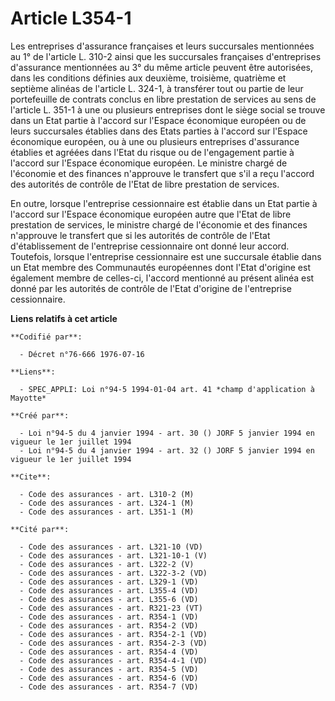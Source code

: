 # Article L354-1

Les entreprises d'assurance françaises et leurs succursales mentionnées au 1° de l'article L. 310-2 ainsi que les succursales
françaises d'entreprises d'assurance mentionnées au 3° du même article peuvent être autorisées, dans les conditions définies
aux deuxième, troisième, quatrième et septième alinéas de l'article L. 324-1, à transférer tout ou partie de leur
portefeuille de contrats conclus en libre prestation de services au sens de l'article L. 351-1 à une ou plusieurs entreprises
dont le siège social se trouve dans un Etat partie à l'accord sur l'Espace économique européen ou de leurs succursales
établies dans des Etats parties à l'accord sur l'Espace économique européen, ou à une ou plusieurs entreprises d'assurance
établies et agréées dans l'Etat du risque ou de l'engagement partie à l'accord sur l'Espace économique européen. Le ministre
chargé de l'économie et des finances n'approuve le transfert que s'il a reçu l'accord des autorités de contrôle de l'Etat de
libre prestation de services.

En outre, lorsque l'entreprise cessionnaire est établie dans un Etat partie à l'accord sur l'Espace économique européen autre
que l'Etat de libre prestation de services, le ministre chargé de l'économie et des finances n'approuve le transfert que si
les autorités de contrôle de l'Etat d'établissement de l'entreprise cessionnaire ont donné leur accord. Toutefois, lorsque
l'entreprise cessionnaire est une succursale établie dans un Etat membre des Communautés européennes dont l'Etat d'origine
est également membre de celles-ci, l'accord mentionné au présent alinéa est donné par les autorités de contrôle de l'Etat
d'origine de l'entreprise cessionnaire.

**Liens relatifs à cet article**

	**Codifié par**:

	  - Décret n°76-666 1976-07-16

	**Liens**:

	  - SPEC_APPLI: Loi n°94-5 1994-01-04 art. 41 *champ d'application à Mayotte*

	**Créé par**:

	  - Loi n°94-5 du 4 janvier 1994 - art. 30 () JORF 5 janvier 1994 en vigueur le 1er juillet 1994
	  - Loi n°94-5 du 4 janvier 1994 - art. 32 () JORF 5 janvier 1994 en vigueur le 1er juillet 1994

	**Cite**:

	  - Code des assurances - art. L310-2 (M)
	  - Code des assurances - art. L324-1 (M)
	  - Code des assurances - art. L351-1 (M)

	**Cité par**:

	  - Code des assurances - art. L321-10 (VD)
	  - Code des assurances - art. L321-10-1 (V)
	  - Code des assurances - art. L322-2 (V)
	  - Code des assurances - art. L322-3-2 (VD)
	  - Code des assurances - art. L329-1 (VD)
	  - Code des assurances - art. L355-4 (VD)
	  - Code des assurances - art. L355-6 (VD)
	  - Code des assurances - art. R321-23 (VT)
	  - Code des assurances - art. R354-1 (VD)
	  - Code des assurances - art. R354-2 (VD)
	  - Code des assurances - art. R354-2-1 (VD)
	  - Code des assurances - art. R354-2-3 (VD)
	  - Code des assurances - art. R354-4 (VD)
	  - Code des assurances - art. R354-4-1 (VD)
	  - Code des assurances - art. R354-5 (VD)
	  - Code des assurances - art. R354-6 (VD)
	  - Code des assurances - art. R354-7 (VD)
